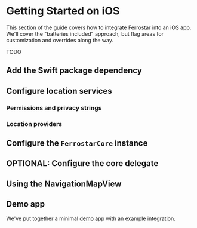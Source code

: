 # Getting Started on iOS

This section of the guide covers how to integrate Ferrostar into an iOS app.
We'll cover the "batteries included" approach, but flag areas for customization and overrides along the way.

TODO

## Add the Swift package dependency

## Configure location services

### Permissions and privacy strings

### Location providers

## Configure the `FerrostarCore` instance

## OPTIONAL: Configure the core delegate

## Using the NavigationMapView

## Demo app

We've put together a minimal [demo app](https://github.com/stadiamaps/ferrostar/tree/main/apple/DemoApp) with an example integration.
